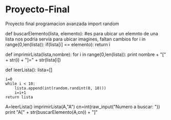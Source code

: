 # Proyecto-Final
Proyecto final programacion avanzada
import random 
 
def buscarElemento(lista, elemento): #es para ubicar un elemnto de una lista nos podria servia para ubicar imagines, faltan cambios 
    for i in range(0,len(lista)):
        if(lista[i] == elemento):
            return i
 
def imprimirLista(lista,nombre):
    for i in range(0,len(lista)):
        print nombre + "[" + str(i) + "]=" + str(lista[i])
 
def leerLista():
    lista=[]
 
    i=0
    while i < 10:
        lista.append(int(random.randint(0, 10)))
        i=i+1
    return lista
 
A=leerLista()
imprimirLista(A,"A")
cn=int(raw_input("Numero a buscar: "))
print "A[" + str(buscarElemento(A,cn)) + "]"
